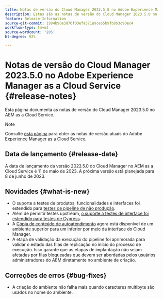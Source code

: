 ```yaml
---
title: Notas de versão do Cloud Manager 2023.5.0 no Adobe Experience Manager as a Cloud Service
description: Estas são as notas de versão do Cloud Manager 2023.5.0 no AEM as a Cloud Service.
feature: Release Information
source-git-commit: 1994b90e3876f03efa571a9ce65b9fb8b3c90ec4
workflow-type: tm+mt
source-wordcount: '205'
ht-degree: 92%

---
```



# Notas de versão do Cloud Manager 2023.5.0 no Adobe Experience Manager as a Cloud Service {#release-notes}

Esta página documenta as notas de versão do Cloud Manager 2023.5.0 no AEM as a Cloud Service.

>[!NOTE]
>
>Consulte [esta página](/help/release-notes/release-notes-cloud/release-notes-current.md) para obter as notas de versão atuais do Adobe Experience Manager as a Cloud Service.

## Data de lançamento {#release-date}

A data de lançamento da versão 2023.5.0 do Cloud Manager no AEM as a Cloud Service é 11 de maio de 2023. A próxima versão está planejada para 8 de junho de 2023.

## Novidades {#what-is-new}

* O suporte a testes de produtos, funcionalidades e interfaces foi estendido para [testes de pipeline de não produção](/help/implementing/cloud-manager/configuring-pipelines/configuring-non-production-pipelines.md).
* Além de permitir testes upstream, [o suporte a testes de interface foi estendido para testes de Cypress](/help/implementing/cloud-manager/ui-testing.md).
* A [Cópia de conteúdo de autoatendimento](/help/implementing/developing/tools/content-copy.md) agora está disponível de um ambiente superior para um inferior por meio da interface do Cloud Manager.
* A etapa de validação da execução do pipeline foi aprimorada para validar o estado das filas de replicação no início do processo de execução. Isso garante que as etapas de implantação não sejam afetadas por filas bloqueadas que devem ser abordadas pelos usuários administradores do AEM diretamente no ambiente de criação.

## Correções de erros {#bug-fixes}

* A criação do ambiente não falha mais quando caracteres multibyte são usados no nome do ambiente.
